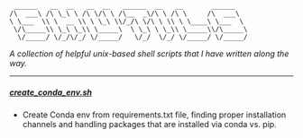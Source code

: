 ```
 ______   __  __   __  __   ______  __   __       ______    
/\  ___\ /\ \_\ \ /\ \/\ \ /\__  _\/\ \ /\ \     /\  ___\   
\ \___  \\ \  __ \\ \ \_\ \\/_/\ \/\ \ \\ \ \____\ \___  \  
 \/\_____\\ \_\ \_\\ \_____\  \ \_\ \ \_\\ \_____\\/\_____\ 
  \/_____/ \/_/\/_/ \/_____/   \/_/  \/_/ \/_____/ \/_____/  
```                                                   

*A collection of helpful unix-based shell scripts that I have written along the way.*

-----

##### [create_conda_env.sh](/create_conda_env.sh)
- Create Conda env from requirements.txt file, finding proper installation channels and handling packages that are installed via conda vs. pip.
